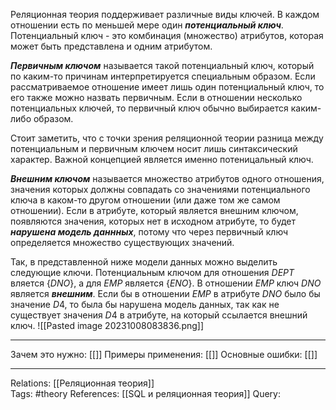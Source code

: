 Реляционная теория поддерживает различные виды ключей. В каждом отношении есть по меньшей мере один ***потенциальный ключ***. Потенциальный ключ - это комбинация (множество) атрибутов, которая может быть представлена и одним атрибутом. 

***Первичным ключом*** называется такой потенциальный ключ, который по каким-то причинам интерпретируется специальным образом. Если рассматриваемое отношение имеет лишь один потенциальный ключ, то его также можно назвать первичным. Если в отношении несколько потенциальных ключей, то первичный ключ обычно выбирается каким-либо образом. 

Стоит заметить, что с точки зрения реляционной теории разница между потенциальным и первичным ключем носит лишь синтаксический характер. Важной концепцией является именно потеницальный ключ. 

***Внешним ключом*** называется множество атрибутов одного отношения, значения которых должны совпадать со значениями потенциального ключа в каком-то другом отношении (или даже том же самом отношении). Если в атрибуте, который является внешним ключом, появляются значения, которых нет в исходном атрибуте, то будет ***нарушена модель даннных***, потому что через первичный ключ определяется множество существующих значений. 

Так, в представленной ниже модели данных можно выделить следующие ключи. Потенциальным ключом для отношения $DEPT$ вляется $\{DNO\}$, а для $EMP$ является $\{ENO\}$. В отношении $EMP$ ключ $DNO$ является ***внешним***. Если бы в отношении $EMP$ в атрибуте $DNO$ было бы значение $D4$, то была бы нарушена модель данных, так как не существует значения $D4$ в атрибуте, на который ссылается внешний ключ. 
![[Pasted image 20231008083836.png]]

___
Зачем это нужно: [[]] 
Примеры применения: [[]] 
Основные ошибки: [[]]
___
Relations: [[Реляционная теория]]  
Tags: #theory 
References: [[SQL и реляционная теория]] 
Query: 